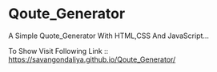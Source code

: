 # Qoute_Generator

A Simple Quote_Generator With HTML,CSS And JavaScript...

To Show Visit Following Link ::
                    https://savangondaliya.github.io/Qoute_Generator/
